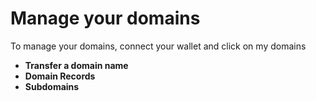 # Manage your domains

To manage your domains, connect your wallet and click on my domains

* **Transfer a domain name**
* **Domain Records**
* **Subdomains**
